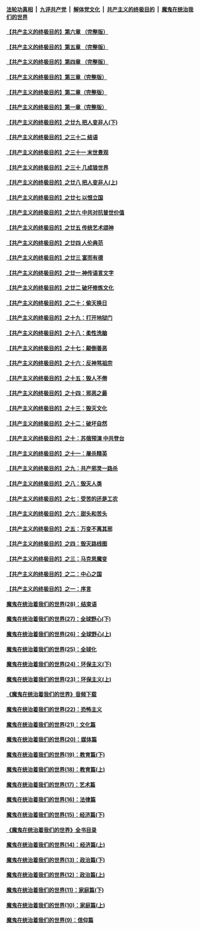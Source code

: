 

####  [法轮功真相](../../../../basic/blob/master/README.md?t=06231231) &nbsp;|&nbsp; [九评共产党](../../../../9ping.md/blob/master/README.md?t=06231231) &nbsp;|&nbsp; [解体党文化](../../../../jtdwh.md/blob/master/README.md?t=06231231)  &nbsp;|&nbsp; [共产主义的终极目的](../../../../gczydzjmd.md/blob/master/README.md?t=06231231) &nbsp;|&nbsp; [魔鬼在统治我们的世界](../../../../mgztzwmdsj.md/blob/master/README.md?t=06231231) 

#### [【共产主义的终极目的】第六章 （完整版）](../pages/nsc422/n11428913.md?t=06231231) 

#### [【共产主义的终极目的】第五章 （完整版）](../pages/nsc422/n11428912.md?t=06231231) 

#### [【共产主义的终极目的】第四章 （完整版）](../pages/nsc422/n11428907.md?t=06231231) 

#### [【共产主义的终极目的】第三章（完整版）](../pages/nsc422/n11428848.md?t=06231231) 

#### [【共产主义的终极目的】第二章（完整版）](../pages/nsc422/n11428831.md?t=06231231) 

#### [【共产主义的终极目的】第一章（完整版）](../pages/nsc422/n11417651.md?t=06231231) 

#### [【共产主义的终极目的】之廿九 把人变非人(下)](../pages/nsc422/n11344140.md?t=06231231) 

#### [【共产主义的终极目的】之三十二 结语](../pages/nsc422/n11360535.md?t=06231231) 

#### [【共产主义的终极目的】之三十一 末世景观](../pages/nsc422/n11351129.md?t=06231231) 

#### [【共产主义的终极目的】之三十 几成狼世界](../pages/nsc422/n11348280.md?t=06231231) 

#### [【共产主义的终极目的】之廿八 把人变非人(上)](../pages/nsc422/n11340492.md?t=06231231) 

#### [【共产主义的终极目的】之廿七 以恨立国](../pages/nsc422/n11336944.md?t=06231231) 

#### [【共产主义的终极目的】之廿六 中共对抗普世价值](../pages/nsc422/n11324785.md?t=06231231) 

#### [【共产主义的终极目的】之廿五 传统艺术颂神](../pages/nsc422/n11296396.md?t=06231231) 

#### [【共产主义的终极目的】之廿四 人伦典范](../pages/nsc422/n11296397.md?t=06231231) 

#### [【共产主义的终极目的】之廿三 富而有德](../pages/nsc422/n11283598.md?t=06231231) 

#### [【共产主义的终极目的】之廿一 神传语言文字](../pages/nsc422/n11263265.md?t=06231231) 

#### [【共产主义的终极目的】之廿二 破坏修炼文化](../pages/nsc422/n11245728.md?t=06231231) 

#### [【共产主义的终极目的】之二十：偷天换日](../pages/nsc422/n11238846.md?t=06231231) 

#### [【共产主义的终极目的】之十九：打开地狱门](../pages/nsc422/n11206376.md?t=06231231) 

#### [【共产主义的终极目的】之十八：柔性洗脑](../pages/nsc422/n11199994.md?t=06231231) 

#### [【共产主义的终极目的】之十七：颠倒善恶](../pages/nsc422/n11179782.md?t=06231231) 

#### [【共产主义的终极目的】之十六：反神骂祖宗](../pages/nsc422/n11166798.md?t=06231231) 

#### [【共产主义的终极目的】之十五：毁人不倦](../pages/nsc422/n11166792.md?t=06231231) 

#### [【共产主义的终极目的】之十四：邪恶之最](../pages/nsc422/n11150249.md?t=06231231) 

#### [【共产主义的终极目的】之十三：毁灭文化](../pages/nsc422/n11135227.md?t=06231231) 

#### [【共产主义的终极目的】之十二：破坏自然](../pages/nsc422/n11135214.md?t=06231231) 

#### [【共产主义的终极目的】之十：苏俄预演 中共登台](../pages/nsc422/n11118424.md?t=06231231) 

#### [【共产主义的终极目的】之十一：屠杀精英](../pages/nsc422/n11118442.md?t=06231231) 

#### [【共产主义的终极目的】之九：共产邪灵一路杀](../pages/nsc422/n11114139.md?t=06231231) 

#### [【共产主义的终极目的】之八：毁灭人类](../pages/nsc422/n11108503.md?t=06231231) 

#### [【共产主义的终极目的】之七：受苦的还是工农](../pages/nsc422/n11101809.md?t=06231231) 

#### [【共产主义的终极目的】之六：甜头和苦头](../pages/nsc422/n11096971.md?t=06231231) 

#### [【共产主义的终极目的】之五：万变不离其邪](../pages/nsc422/n11091285.md?t=06231231) 

#### [【共产主义的终极目的】之四：毁灭路线图](../pages/nsc422/n11086284.md?t=06231231) 

#### [【共产主义的终极目的】之三：马克思魔变](../pages/nsc422/n11061941.md?t=06231231) 

#### [【共产主义的终极目的】之二：中心之国](../pages/nsc422/n11047728.md?t=06231231) 

#### [【共产主义的终极目的】之一：序言](../pages/nsc422/n11086077.md?t=06231231) 

#### [魔鬼在统治着我们的世界(28)：结束语](../pages/nsc422/n10936246.md?t=06231231) 

#### [魔鬼在统治着我们的世界(27)：全球野心(下)](../pages/nsc422/n10928319.md?t=06231231) 

#### [魔鬼在统治着我们的世界(26)：全球野心(上)](../pages/nsc422/n10900318.md?t=06231231) 

#### [魔鬼在统治着我们的世界(25)：全球化](../pages/nsc422/n10788205.md?t=06231231) 

#### [魔鬼在统治着我们的世界(24)：环保主义(下)](../pages/nsc422/n10695307.md?t=06231231) 

#### [魔鬼在统治着我们的世界(23)：环保主义(上)](../pages/nsc422/n10688613.md?t=06231231) 

#### [《魔鬼在统治着我们的世界》音频下载](../pages/nsc422/n10635553.md?t=06231231) 

#### [魔鬼在统治着我们的世界(22)：恐怖主义](../pages/nsc422/n10614727.md?t=06231231) 

#### [魔鬼在统治着我们的世界(21)：文化篇](../pages/nsc422/n10597706.md?t=06231231) 

#### [魔鬼在统治着我们的世界(20)：媒体篇](../pages/nsc422/n10586579.md?t=06231231) 

#### [魔鬼在统治着我们的世界(19)：教育篇(下)](../pages/nsc422/n10564808.md?t=06231231) 

#### [魔鬼在统治着我们的世界(18)：教育篇(上)](../pages/nsc422/n10526970.md?t=06231231) 

#### [魔鬼在统治着我们的世界(17)：艺术篇](../pages/nsc422/n10499093.md?t=06231231) 

#### [魔鬼在统治着我们的世界(16)：法律篇](../pages/nsc422/n10485969.md?t=06231231) 

#### [魔鬼在统治着我们的世界(15)：经济篇(下)](../pages/nsc422/n10469975.md?t=06231231) 

#### [《魔鬼在统治着我们的世界》全书目录](../pages/nsc422/n10464261.md?t=06231231) 

#### [魔鬼在统治着我们的世界(14)：经济篇(上)](../pages/nsc422/n10457370.md?t=06231231) 

#### [魔鬼在统治着我们的世界(13)：政治篇(下)](../pages/nsc422/n10448270.md?t=06231231) 

#### [魔鬼在统治着我们的世界(12)：政治篇(上)](../pages/nsc422/n10444576.md?t=06231231) 

#### [魔鬼在统治着我们的世界(11)：家庭篇(下)](../pages/nsc422/n10440961.md?t=06231231) 

#### [魔鬼在统治着我们的世界(10)：家庭篇(上)](../pages/nsc422/n10435448.md?t=06231231) 

#### [魔鬼在统治着我们的世界(9)：信仰篇](../pages/nsc422/n10432159.md?t=06231231) 

